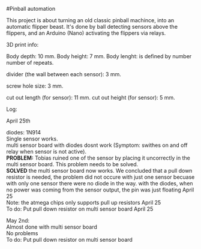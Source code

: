 #Pinball automation

This project is about turning an old classic pinball machince, into an automatic flipper beast. It's done by ball detecting sensors
above the flippers, and an Arduino (Nano) activating the flippers via relays.


3D print info:

Body depth: 10 mm.
Body height: 7 mm.
Body lenght: is defined by number number of repeats.

divider (the wall between each sensor): 3 mm.

screw hole size: 3 mm.

cut out length (for sensor): 11 mm.
cut out height (for sensor): 5 mm.

Log:

April 25th  

diodes: 1N914  
Single sensor works.  
multi sensor board with diodes dosnt work (Symptom: swithes on and off relay when sensor is not active).  
**PROBLEM:** Tobias ruined one of the sensor by placing it uncorrectly in the multi sensor board. This problem needs to be solved.  
**SOLVED** the multi sensor board now works. We concluded that a pull down resistor is needed, the problem did not occure with just one sensor becuase 
with only one sensor there were no diode in the way. with the diodes, when no power was coming from the sensor output, the pin was just floating April 25  
Note: the atmega chips only supports pull up resistors April 25   
To do: Put pull down resistor on multi sensor board April 25  

May 2nd:  
Almost done with multi sensor board  
No problems  
To do: Put pull down resistor on multi sensor board
